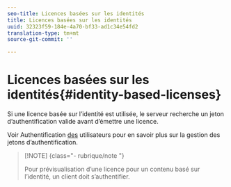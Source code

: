 ```yaml
---
seo-title: Licences basées sur les identités
title: Licences basées sur les identités
uuid: 32323f59-184e-4a70-bf33-ad1c34e54fd2
translation-type: tm+mt
source-git-commit: ''

---
```



# Licences basées sur les identités{#identity-based-licenses}

Si une licence basée sur l’identité est utilisée, le serveur recherche un jeton d’authentification valide avant d’émettre une licence.

Voir Authentification [des](../../../protecting-content/implementing-the-license-server/processing-drm-requests.md#user-authentication) utilisateurs pour en savoir plus sur la gestion des jetons d’authentification.

>[!NOTE] {class=&quot;- rubrique/note &quot;}
>
>Pour prévisualisation d’une licence pour un contenu basé sur l’identité, un client doit s’authentifier.

